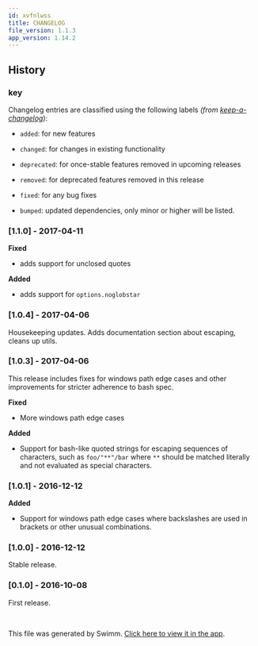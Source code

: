 ```yaml
---
id: xvfnlwss
title: CHANGELOG
file_version: 1.1.3
app_version: 1.14.2
---
```


## History

### key

Changelog entries are classified using the following labels _(from_ [_keep-a-changelog_](https://github.com/olivierlacan/keep-a-changelog)):

*   `added`: for new features

*   `changed`: for changes in existing functionality

*   `deprecated`: for once-stable features removed in upcoming releases

*   `removed`: for deprecated features removed in this release

*   `fixed`: for any bug fixes

*   `bumped`: updated dependencies, only minor or higher will be listed.

### \[1.1.0\] - 2017-04-11

**Fixed**

*   adds support for unclosed quotes

**Added**

*   adds support for `options.noglobstar`

### \[1.0.4\] - 2017-04-06

Housekeeping updates. Adds documentation section about escaping, cleans up utils.

### \[1.0.3\] - 2017-04-06

This release includes fixes for windows path edge cases and other improvements for stricter adherence to bash spec.

**Fixed**

*   More windows path edge cases

**Added**

*   Support for bash-like quoted strings for escaping sequences of characters, such as `foo/"**"/bar` where `**` should be matched literally and not evaluated as special characters.

### \[1.0.1\] - 2016-12-12

**Added**

*   Support for windows path edge cases where backslashes are used in brackets or other unusual combinations.

### \[1.0.0\] - 2016-12-12

Stable release.

### \[0.1.0\] - 2016-10-08

First release.

<br/>

This file was generated by Swimm. [Click here to view it in the app](https://app.swimm.io/repos/Z2l0aHViJTNBJTNBYmxvZyUzQSUzQXdlbmZlbmd3YW5n/docs/xvfnlwss).
